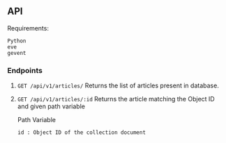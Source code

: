 ## API
Requirements:
	
	Python
	eve
	gevent

### Endpoints
 1. `GET /api/v1/articles/`
Returns the list of articles present in database.

 2. `GET /api/v1/articles/:id`
Returns the article matching the Object ID and given path variable

	Path Variable

		id : Object ID of the collection document	
